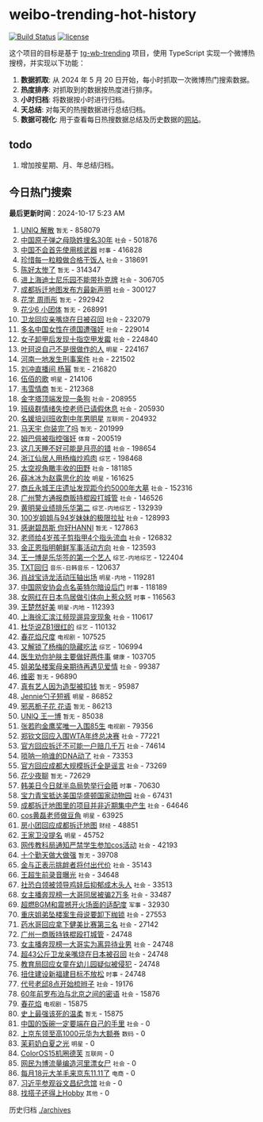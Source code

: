 # weibo-trending-hot-history

[![Build Status](https://github.com/lxw15337674/weibo-trending-hot-history/actions/workflows/nodejs.yml/badge.svg)](https://github.com/lxw15337674/weibo-trending-hot-history/actions)
[![license](https://img.shields.io/github/license/lxw15337674/weibo-trending-hot-history)](https://github.com/lxw15337674/weibo-trending-hot-history/blob/master/LICENSE)


这个项目的目标是基于 [tg-wb-trending](https://github.com/xiadd/tg-wb-trending) 项目，使用 TypeScript 实现一个微博热搜榜，并实现以下功能：

1. **数据抓取**: 从 2024 年 5 月 20 日开始，每小时抓取一次微博热门搜索数据。
2. **热度排序**: 对抓取到的数据按热度进行排序。
3. **小时归档**: 将数据按小时进行归档。
4. **天总结**: 对每天的热搜数据进行总结归档。
5. **数据可视化**: 用于查看每日热搜数据总结及历史数据的[网站](https://weibo-trending-hot-history.vercel.app/)。

## todo

1. 增加按星期、月、年总结归档。



## 今日热门搜索

























































































































































































































































































































































































































































































































































































































































































































































































































































































































































































































































































































































































































































































































































































































































































































































































































































































































































































































































































































































































































































































































































































































































































































































































































































































































































































































































































































































































































































































































































































































































































































































































































































































































































































































































































































<!-- BEGIN -->

**最后更新时间**：2024-10-17 5:23 AM
1. [UNIQ 解散](https://m.weibo.cn/search?containerid=100103type%3D1%26t%3D10%26q%3DUNIQ+%E8%A7%A3%E6%95%A3&stream_entry_id=31&isnewpage=1&extparam=seat%3D1%26lcate%3D5001%26flag%3D0%26band_rank%3D1%26dgr%3D0%26c_type%3D31%26realpos%3D1%26cate%3D5001%26filter_type%3Drealtimehot%26q%3DUNIQ%2520%25E8%25A7%25A3%25E6%2595%25A3%26pos%3D0%26stream_entry_id%3D31%26display_time%3D1729096157%26pre_seqid%3D17290961572880381216943) `暂无` - 858079
2. [中国原子弹之母隐姓埋名30年](https://m.weibo.cn/search?containerid=100103type%3D1%26t%3D10%26q%3D%23%E4%B8%AD%E5%9B%BD%E5%8E%9F%E5%AD%90%E5%BC%B9%E4%B9%8B%E6%AF%8D%E9%9A%90%E5%A7%93%E5%9F%8B%E5%90%8D30%E5%B9%B4%23&stream_entry_id=31&isnewpage=1&extparam=seat%3D1%26lcate%3D5001%26flag%3D1%26band_rank%3D10%26dgr%3D0%26c_type%3D31%26realpos%3D10%26cate%3D5001%26filter_type%3Drealtimehot%26q%3D%2523%25E4%25B8%25AD%25E5%259B%25BD%25E5%258E%259F%25E5%25AD%2590%25E5%25BC%25B9%25E4%25B9%258B%25E6%25AF%258D%25E9%259A%2590%25E5%25A7%2593%25E5%259F%258B%25E5%2590%258D30%25E5%25B9%25B4%2523%26pos%3D11%26stream_entry_id%3D31%26display_time%3D1729096157%26pre_seqid%3D17290961572880381216943) `社会` - 501876
3. [中国不会首先使用核武器](https://m.weibo.cn/search?containerid=100103type%3D1%26t%3D10%26q%3D%23%E4%B8%AD%E5%9B%BD%E4%B8%8D%E4%BC%9A%E9%A6%96%E5%85%88%E4%BD%BF%E7%94%A8%E6%A0%B8%E6%AD%A6%E5%99%A8%23&stream_entry_id=31&isnewpage=1&extparam=seat%3D1%26lcate%3D5001%26flag%3D0%26band_rank%3D2%26dgr%3D0%26c_type%3D31%26realpos%3D2%26cate%3D5001%26filter_type%3Drealtimehot%26q%3D%2523%25E4%25B8%25AD%25E5%259B%25BD%25E4%25B8%258D%25E4%25BC%259A%25E9%25A6%2596%25E5%2585%2588%25E4%25BD%25BF%25E7%2594%25A8%25E6%25A0%25B8%25E6%25AD%25A6%25E5%2599%25A8%2523%26pos%3D1%26stream_entry_id%3D31%26display_time%3D1729096157%26pre_seqid%3D17290961572880381216943) `时事` - 416828
4. [珍惜每一粒粮做合格干饭人](https://m.weibo.cn/search?containerid=100103type%3D1%26t%3D10%26q%3D%23%E7%8F%8D%E6%83%9C%E6%AF%8F%E4%B8%80%E7%B2%92%E7%B2%AE%E5%81%9A%E5%90%88%E6%A0%BC%E5%B9%B2%E9%A5%AD%E4%BA%BA%23&stream_entry_id=31&isnewpage=1&extparam=seat%3D1%26lcate%3D5001%26flag%3D0%26band_rank%3D3%26dgr%3D0%26c_type%3D31%26realpos%3D3%26cate%3D5001%26filter_type%3Drealtimehot%26q%3D%2523%25E7%258F%258D%25E6%2583%259C%25E6%25AF%258F%25E4%25B8%2580%25E7%25B2%2592%25E7%25B2%25AE%25E5%2581%259A%25E5%2590%2588%25E6%25A0%25BC%25E5%25B9%25B2%25E9%25A5%25AD%25E4%25BA%25BA%2523%26pos%3D2%26stream_entry_id%3D31%26display_time%3D1729096157%26pre_seqid%3D17290961572880381216943) `社会` - 318691
5. [陈好太惨了](https://m.weibo.cn/search?containerid=100103type%3D1%26t%3D10%26q%3D%E9%99%88%E5%A5%BD%E5%A4%AA%E6%83%A8%E4%BA%86&stream_entry_id=31&isnewpage=1&extparam=seat%3D1%26lcate%3D5001%26flag%3D2%26band_rank%3D4%26dgr%3D0%26c_type%3D31%26realpos%3D4%26cate%3D5001%26filter_type%3Drealtimehot%26q%3D%25E9%2599%2588%25E5%25A5%25BD%25E5%25A4%25AA%25E6%2583%25A8%25E4%25BA%2586%26pos%3D4%26stream_entry_id%3D31%26display_time%3D1729096157%26pre_seqid%3D17290961572880381216943) `暂无` - 314347
6. [进上海迪士尼乐园不能带扑克牌](https://m.weibo.cn/search?containerid=100103type%3D1%26t%3D10%26q%3D%23%E8%BF%9B%E4%B8%8A%E6%B5%B7%E8%BF%AA%E5%A3%AB%E5%B0%BC%E4%B9%90%E5%9B%AD%E4%B8%8D%E8%83%BD%E5%B8%A6%E6%89%91%E5%85%8B%E7%89%8C%23&stream_entry_id=31&isnewpage=1&extparam=seat%3D1%26lcate%3D5001%26flag%3D0%26band_rank%3D5%26dgr%3D0%26c_type%3D31%26realpos%3D5%26cate%3D5001%26filter_type%3Drealtimehot%26q%3D%2523%25E8%25BF%259B%25E4%25B8%258A%25E6%25B5%25B7%25E8%25BF%25AA%25E5%25A3%25AB%25E5%25B0%25BC%25E4%25B9%2590%25E5%259B%25AD%25E4%25B8%258D%25E8%2583%25BD%25E5%25B8%25A6%25E6%2589%2591%25E5%2585%258B%25E7%2589%258C%2523%26pos%3D5%26stream_entry_id%3D31%26display_time%3D1729096157%26pre_seqid%3D17290961572880381216943) `社会` - 306705
7. [成都拆迁地图发布方最新声明](https://m.weibo.cn/search?containerid=100103type%3D1%26t%3D10%26q%3D%23%E6%88%90%E9%83%BD%E6%8B%86%E8%BF%81%E5%9C%B0%E5%9B%BE%E5%8F%91%E5%B8%83%E6%96%B9%E6%9C%80%E6%96%B0%E5%A3%B0%E6%98%8E%23&stream_entry_id=31&isnewpage=1&extparam=seat%3D1%26lcate%3D5001%26flag%3D0%26band_rank%3D6%26dgr%3D0%26c_type%3D31%26realpos%3D6%26cate%3D5001%26filter_type%3Drealtimehot%26q%3D%2523%25E6%2588%2590%25E9%2583%25BD%25E6%258B%2586%25E8%25BF%2581%25E5%259C%25B0%25E5%259B%25BE%25E5%258F%2591%25E5%25B8%2583%25E6%2596%25B9%25E6%259C%2580%25E6%2596%25B0%25E5%25A3%25B0%25E6%2598%258E%2523%26pos%3D6%26stream_entry_id%3D31%26display_time%3D1729096157%26pre_seqid%3D17290961572880381216943) `社会` - 300127
8. [花学 周雨彤](https://m.weibo.cn/search?containerid=100103type%3D1%26t%3D10%26q%3D%E8%8A%B1%E5%AD%A6+%E5%91%A8%E9%9B%A8%E5%BD%A4&stream_entry_id=31&isnewpage=1&extparam=seat%3D1%26lcate%3D5001%26flag%3D1%26band_rank%3D7%26dgr%3D0%26c_type%3D31%26realpos%3D7%26cate%3D5001%26filter_type%3Drealtimehot%26q%3D%25E8%258A%25B1%25E5%25AD%25A6%2520%25E5%2591%25A8%25E9%259B%25A8%25E5%25BD%25A4%26pos%3D8%26stream_entry_id%3D31%26display_time%3D1729096157%26pre_seqid%3D17290961572880381216943) `暂无` - 292942
9. [花少6 小团体](https://m.weibo.cn/search?containerid=100103type%3D1%26t%3D10%26q%3D%E8%8A%B1%E5%B0%916+%E5%B0%8F%E5%9B%A2%E4%BD%93&stream_entry_id=31&isnewpage=1&extparam=seat%3D1%26lcate%3D5001%26flag%3D2%26band_rank%3D8%26dgr%3D0%26c_type%3D31%26realpos%3D8%26cate%3D5001%26filter_type%3Drealtimehot%26q%3D%25E8%258A%25B1%25E5%25B0%25916%2520%25E5%25B0%258F%25E5%259B%25A2%25E4%25BD%2593%26pos%3D9%26stream_entry_id%3D31%26display_time%3D1729096157%26pre_seqid%3D17290961572880381216943) `暂无` - 268991
10. [卫龙回应亲嘴烧在日被召回](https://m.weibo.cn/search?containerid=100103type%3D1%26t%3D10%26q%3D%23%E5%8D%AB%E9%BE%99%E5%9B%9E%E5%BA%94%E4%BA%B2%E5%98%B4%E7%83%A7%E5%9C%A8%E6%97%A5%E8%A2%AB%E5%8F%AC%E5%9B%9E%23&stream_entry_id=31&isnewpage=1&extparam=seat%3D1%26lcate%3D5001%26flag%3D0%26band_rank%3D9%26dgr%3D0%26c_type%3D31%26realpos%3D9%26cate%3D5001%26filter_type%3Drealtimehot%26q%3D%2523%25E5%258D%25AB%25E9%25BE%2599%25E5%259B%259E%25E5%25BA%2594%25E4%25BA%25B2%25E5%2598%25B4%25E7%2583%25A7%25E5%259C%25A8%25E6%2597%25A5%25E8%25A2%25AB%25E5%258F%25AC%25E5%259B%259E%2523%26pos%3D10%26stream_entry_id%3D31%26display_time%3D1729096157%26pre_seqid%3D17290961572880381216943) `社会` - 232079
11. [多名中国女性在德国遭强奸](https://m.weibo.cn/search?containerid=100103type%3D1%26t%3D10%26q%3D%23%E5%A4%9A%E5%90%8D%E4%B8%AD%E5%9B%BD%E5%A5%B3%E6%80%A7%E5%9C%A8%E5%BE%B7%E5%9B%BD%E9%81%AD%E5%BC%BA%E5%A5%B8%23&stream_entry_id=31&isnewpage=1&extparam=seat%3D1%26lcate%3D5001%26flag%3D2%26band_rank%3D11%26dgr%3D0%26c_type%3D31%26realpos%3D11%26cate%3D5001%26filter_type%3Drealtimehot%26q%3D%2523%25E5%25A4%259A%25E5%2590%258D%25E4%25B8%25AD%25E5%259B%25BD%25E5%25A5%25B3%25E6%2580%25A7%25E5%259C%25A8%25E5%25BE%25B7%25E5%259B%25BD%25E9%2581%25AD%25E5%25BC%25BA%25E5%25A5%25B8%2523%26pos%3D12%26stream_entry_id%3D31%26display_time%3D1729096157%26pre_seqid%3D17290961572880381216943) `社会` - 229014
12. [女子卸甲后发现十指空甲发霉](https://m.weibo.cn/search?containerid=100103type%3D1%26t%3D10%26q%3D%23%E5%A5%B3%E5%AD%90%E5%8D%B8%E7%94%B2%E5%90%8E%E5%8F%91%E7%8E%B0%E5%8D%81%E6%8C%87%E7%A9%BA%E7%94%B2%E5%8F%91%E9%9C%89%23&stream_entry_id=31&isnewpage=1&extparam=seat%3D1%26lcate%3D5001%26flag%3D2%26band_rank%3D12%26dgr%3D0%26c_type%3D31%26realpos%3D12%26cate%3D5001%26filter_type%3Drealtimehot%26q%3D%2523%25E5%25A5%25B3%25E5%25AD%2590%25E5%258D%25B8%25E7%2594%25B2%25E5%2590%258E%25E5%258F%2591%25E7%258E%25B0%25E5%258D%2581%25E6%258C%2587%25E7%25A9%25BA%25E7%2594%25B2%25E5%258F%2591%25E9%259C%2589%2523%26pos%3D13%26stream_entry_id%3D31%26display_time%3D1729096157%26pre_seqid%3D17290961572880381216943) `社会` - 224840
13. [叶珂说自己不是很做作的人](https://m.weibo.cn/search?containerid=100103type%3D1%26t%3D10%26q%3D%23%E5%8F%B6%E7%8F%82%E8%AF%B4%E8%87%AA%E5%B7%B1%E4%B8%8D%E6%98%AF%E5%BE%88%E5%81%9A%E4%BD%9C%E7%9A%84%E4%BA%BA%23&stream_entry_id=31&isnewpage=1&extparam=seat%3D1%26lcate%3D5001%26flag%3D1%26band_rank%3D13%26dgr%3D0%26c_type%3D31%26realpos%3D13%26cate%3D5001%26filter_type%3Drealtimehot%26q%3D%2523%25E5%258F%25B6%25E7%258F%2582%25E8%25AF%25B4%25E8%2587%25AA%25E5%25B7%25B1%25E4%25B8%258D%25E6%2598%25AF%25E5%25BE%2588%25E5%2581%259A%25E4%25BD%259C%25E7%259A%2584%25E4%25BA%25BA%2523%26pos%3D14%26stream_entry_id%3D31%26display_time%3D1729096157%26pre_seqid%3D17290961572880381216943) `明星` - 224167
14. [河南一地发生刑事案件](https://m.weibo.cn/search?containerid=100103type%3D1%26t%3D10%26q%3D%23%E6%B2%B3%E5%8D%97%E4%B8%80%E5%9C%B0%E5%8F%91%E7%94%9F%E5%88%91%E4%BA%8B%E6%A1%88%E4%BB%B6%23&stream_entry_id=31&isnewpage=1&extparam=seat%3D1%26lcate%3D5001%26flag%3D2%26band_rank%3D14%26dgr%3D0%26c_type%3D31%26realpos%3D14%26cate%3D5001%26filter_type%3Drealtimehot%26q%3D%2523%25E6%25B2%25B3%25E5%258D%2597%25E4%25B8%2580%25E5%259C%25B0%25E5%258F%2591%25E7%2594%259F%25E5%2588%2591%25E4%25BA%258B%25E6%25A1%2588%25E4%25BB%25B6%2523%26pos%3D15%26stream_entry_id%3D31%26display_time%3D1729096157%26pre_seqid%3D17290961572880381216943) `社会` - 221502
15. [刘冲直播间 杨幂](https://m.weibo.cn/search?containerid=100103type%3D1%26t%3D10%26q%3D%E5%88%98%E5%86%B2%E7%9B%B4%E6%92%AD%E9%97%B4+%E6%9D%A8%E5%B9%82&stream_entry_id=31&isnewpage=1&extparam=seat%3D1%26lcate%3D5001%26flag%3D1%26band_rank%3D15%26dgr%3D0%26c_type%3D31%26realpos%3D15%26cate%3D5001%26filter_type%3Drealtimehot%26q%3D%25E5%2588%2598%25E5%2586%25B2%25E7%259B%25B4%25E6%2592%25AD%25E9%2597%25B4%2520%25E6%259D%25A8%25E5%25B9%2582%26pos%3D16%26stream_entry_id%3D31%26display_time%3D1729096157%26pre_seqid%3D17290961572880381216943) `暂无` - 216820
16. [伍佰的歌](https://m.weibo.cn/search?containerid=100103type%3D1%26t%3D10%26q%3D%E4%BC%8D%E4%BD%B0%E7%9A%84%E6%AD%8C&stream_entry_id=31&isnewpage=1&extparam=seat%3D1%26lcate%3D5001%26flag%3D0%26band_rank%3D16%26dgr%3D0%26c_type%3D31%26realpos%3D16%26cate%3D5001%26filter_type%3Drealtimehot%26q%3D%25E4%25BC%258D%25E4%25BD%25B0%25E7%259A%2584%25E6%25AD%258C%26pos%3D17%26stream_entry_id%3D31%26display_time%3D1729096157%26pre_seqid%3D17290961572880381216943) `明星` - 214106
17. [韦雪情商](https://m.weibo.cn/search?containerid=100103type%3D1%26t%3D10%26q%3D%E9%9F%A6%E9%9B%AA%E6%83%85%E5%95%86&stream_entry_id=31&isnewpage=1&extparam=seat%3D1%26lcate%3D5001%26flag%3D2%26band_rank%3D17%26dgr%3D0%26c_type%3D31%26realpos%3D17%26cate%3D5001%26filter_type%3Drealtimehot%26q%3D%25E9%259F%25A6%25E9%259B%25AA%25E6%2583%2585%25E5%2595%2586%26pos%3D18%26stream_entry_id%3D31%26display_time%3D1729096157%26pre_seqid%3D17290961572880381216943) `暂无` - 212368
18. [金字塔顶端发现一条狗](https://m.weibo.cn/search?containerid=100103type%3D1%26t%3D10%26q%3D%23%E9%87%91%E5%AD%97%E5%A1%94%E9%A1%B6%E7%AB%AF%E5%8F%91%E7%8E%B0%E4%B8%80%E6%9D%A1%E7%8B%97%23&stream_entry_id=31&isnewpage=1&extparam=seat%3D1%26lcate%3D5001%26flag%3D0%26band_rank%3D18%26dgr%3D0%26c_type%3D31%26realpos%3D18%26cate%3D5001%26filter_type%3Drealtimehot%26q%3D%2523%25E9%2587%2591%25E5%25AD%2597%25E5%25A1%2594%25E9%25A1%25B6%25E7%25AB%25AF%25E5%258F%2591%25E7%258E%25B0%25E4%25B8%2580%25E6%259D%25A1%25E7%258B%2597%2523%26pos%3D19%26stream_entry_id%3D31%26display_time%3D1729096157%26pre_seqid%3D17290961572880381216943) `社会` - 208955
19. [班级群情绪失控老师已请假休息](https://m.weibo.cn/search?containerid=100103type%3D1%26t%3D10%26q%3D%23%E7%8F%AD%E7%BA%A7%E7%BE%A4%E6%83%85%E7%BB%AA%E5%A4%B1%E6%8E%A7%E8%80%81%E5%B8%88%E5%B7%B2%E8%AF%B7%E5%81%87%E4%BC%91%E6%81%AF%23&stream_entry_id=31&isnewpage=1&extparam=seat%3D1%26lcate%3D5001%26flag%3D1%26band_rank%3D19%26dgr%3D0%26c_type%3D31%26realpos%3D19%26cate%3D5001%26filter_type%3Drealtimehot%26q%3D%2523%25E7%258F%25AD%25E7%25BA%25A7%25E7%25BE%25A4%25E6%2583%2585%25E7%25BB%25AA%25E5%25A4%25B1%25E6%258E%25A7%25E8%2580%2581%25E5%25B8%2588%25E5%25B7%25B2%25E8%25AF%25B7%25E5%2581%2587%25E4%25BC%2591%25E6%2581%25AF%2523%26pos%3D20%26stream_entry_id%3D31%26display_time%3D1729096157%26pre_seqid%3D17290961572880381216943) `社会` - 205930
20. [名媛培训班收割中年男明星](https://m.weibo.cn/search?containerid=100103type%3D1%26t%3D10%26q%3D%23%E5%90%8D%E5%AA%9B%E5%9F%B9%E8%AE%AD%E7%8F%AD%E6%94%B6%E5%89%B2%E4%B8%AD%E5%B9%B4%E7%94%B7%E6%98%8E%E6%98%9F%23&stream_entry_id=31&isnewpage=1&extparam=seat%3D1%26lcate%3D5001%26flag%3D0%26band_rank%3D20%26dgr%3D0%26c_type%3D31%26realpos%3D20%26cate%3D5001%26filter_type%3Drealtimehot%26q%3D%2523%25E5%2590%258D%25E5%25AA%259B%25E5%259F%25B9%25E8%25AE%25AD%25E7%258F%25AD%25E6%2594%25B6%25E5%2589%25B2%25E4%25B8%25AD%25E5%25B9%25B4%25E7%2594%25B7%25E6%2598%258E%25E6%2598%259F%2523%26pos%3D21%26stream_entry_id%3D31%26display_time%3D1729096157%26pre_seqid%3D17290961572880381216943) `互联网` - 204932
21. [马天宇 你装完了吗](https://m.weibo.cn/search?containerid=100103type%3D1%26t%3D10%26q%3D%E9%A9%AC%E5%A4%A9%E5%AE%87+%E4%BD%A0%E8%A3%85%E5%AE%8C%E4%BA%86%E5%90%97&stream_entry_id=31&isnewpage=1&extparam=seat%3D1%26lcate%3D5001%26flag%3D2%26band_rank%3D21%26dgr%3D0%26c_type%3D31%26realpos%3D21%26cate%3D5001%26filter_type%3Drealtimehot%26q%3D%25E9%25A9%25AC%25E5%25A4%25A9%25E5%25AE%2587%2520%25E4%25BD%25A0%25E8%25A3%2585%25E5%25AE%258C%25E4%25BA%2586%25E5%2590%2597%26pos%3D22%26stream_entry_id%3D31%26display_time%3D1729096157%26pre_seqid%3D17290961572880381216943) `暂无` - 201999
22. [姆巴佩被指控强奸](https://m.weibo.cn/search?containerid=100103type%3D1%26t%3D10%26q%3D%23%E5%A7%86%E5%B7%B4%E4%BD%A9%E8%A2%AB%E6%8C%87%E6%8E%A7%E5%BC%BA%E5%A5%B8%23&stream_entry_id=31&isnewpage=1&extparam=seat%3D1%26lcate%3D5001%26flag%3D0%26band_rank%3D22%26dgr%3D0%26c_type%3D31%26realpos%3D22%26cate%3D5001%26filter_type%3Drealtimehot%26q%3D%2523%25E5%25A7%2586%25E5%25B7%25B4%25E4%25BD%25A9%25E8%25A2%25AB%25E6%258C%2587%25E6%258E%25A7%25E5%25BC%25BA%25E5%25A5%25B8%2523%26pos%3D23%26stream_entry_id%3D31%26display_time%3D1729096157%26pre_seqid%3D17290961572880381216943) `体育` - 200519
23. [这几天睡不好可能是月亮的错](https://m.weibo.cn/search?containerid=100103type%3D1%26t%3D10%26q%3D%23%E8%BF%99%E5%87%A0%E5%A4%A9%E7%9D%A1%E4%B8%8D%E5%A5%BD%E5%8F%AF%E8%83%BD%E6%98%AF%E6%9C%88%E4%BA%AE%E7%9A%84%E9%94%99%23&stream_entry_id=31&isnewpage=1&extparam=seat%3D1%26lcate%3D5001%26flag%3D0%26band_rank%3D23%26dgr%3D0%26c_type%3D31%26realpos%3D23%26cate%3D5001%26filter_type%3Drealtimehot%26q%3D%2523%25E8%25BF%2599%25E5%2587%25A0%25E5%25A4%25A9%25E7%259D%25A1%25E4%25B8%258D%25E5%25A5%25BD%25E5%258F%25AF%25E8%2583%25BD%25E6%2598%25AF%25E6%259C%2588%25E4%25BA%25AE%25E7%259A%2584%25E9%2594%2599%2523%26pos%3D24%26stream_entry_id%3D31%26display_time%3D1729096157%26pre_seqid%3D17290961572880381216943) `社会` - 198654
24. [浙江仙居人用杨梅炒鸡肉](https://m.weibo.cn/search?containerid=100103type%3D1%26t%3D10%26q%3D%23%E6%B5%99%E6%B1%9F%E4%BB%99%E5%B1%85%E4%BA%BA%E7%94%A8%E6%9D%A8%E6%A2%85%E7%82%92%E9%B8%A1%E8%82%89%23&stream_entry_id=31&isnewpage=1&extparam=seat%3D1%26lcate%3D5001%26flag%3D1%26band_rank%3D24%26dgr%3D0%26c_type%3D31%26realpos%3D24%26cate%3D5001%26filter_type%3Drealtimehot%26q%3D%2523%25E6%25B5%2599%25E6%25B1%259F%25E4%25BB%2599%25E5%25B1%2585%25E4%25BA%25BA%25E7%2594%25A8%25E6%259D%25A8%25E6%25A2%2585%25E7%2582%2592%25E9%25B8%25A1%25E8%2582%2589%2523%26pos%3D25%26stream_entry_id%3D31%26display_time%3D1729096157%26pre_seqid%3D17290961572880381216943) `综艺` - 198468
25. [太空视角瞰丰收的田野](https://m.weibo.cn/search?containerid=100103type%3D1%26t%3D10%26q%3D%23%E5%A4%AA%E7%A9%BA%E8%A7%86%E8%A7%92%E7%9E%B0%E4%B8%B0%E6%94%B6%E7%9A%84%E7%94%B0%E9%87%8E%23&stream_entry_id=31&isnewpage=1&extparam=seat%3D1%26stream_entry_id%3D31%26dgr%3D0%26realpos%3D3%26flag%3D0%26q%3D%2523%25E5%25A4%25AA%25E7%25A9%25BA%25E8%25A7%2586%25E8%25A7%2592%25E7%259E%25B0%25E4%25B8%25B0%25E6%2594%25B6%25E7%259A%2584%25E7%2594%25B0%25E9%2587%258E%2523%26filter_type%3Drealtimehot%26pos%3D2%26c_type%3D31%26band_rank%3D3%26lcate%3D5001%26cate%3D5001%26display_time%3D1729099392%26pre_seqid%3D172909939275602348885104) `社会` - 181185
26. [薛冰冰为赵露思化的妆](https://m.weibo.cn/search?containerid=100103type%3D1%26t%3D10%26q%3D%23%E8%96%9B%E5%86%B0%E5%86%B0%E4%B8%BA%E8%B5%B5%E9%9C%B2%E6%80%9D%E5%8C%96%E7%9A%84%E5%A6%86%23&stream_entry_id=31&isnewpage=1&extparam=seat%3D1%26lcate%3D5001%26flag%3D0%26band_rank%3D25%26dgr%3D0%26c_type%3D31%26realpos%3D25%26cate%3D5001%26filter_type%3Drealtimehot%26q%3D%2523%25E8%2596%259B%25E5%2586%25B0%25E5%2586%25B0%25E4%25B8%25BA%25E8%25B5%25B5%25E9%259C%25B2%25E6%2580%259D%25E5%258C%2596%25E7%259A%2584%25E5%25A6%2586%2523%26pos%3D26%26stream_entry_id%3D31%26display_time%3D1729096157%26pre_seqid%3D17290961572880381216943) `明星` - 161625
27. [商丘永城王庄遗址发现距今约5000年大墓](https://m.weibo.cn/search?containerid=100103type%3D1%26t%3D10%26q%3D%23%E5%95%86%E4%B8%98%E6%B0%B8%E5%9F%8E%E7%8E%8B%E5%BA%84%E9%81%97%E5%9D%80%E5%8F%91%E7%8E%B0%E8%B7%9D%E4%BB%8A%E7%BA%A65000%E5%B9%B4%E5%A4%A7%E5%A2%93%23&stream_entry_id=31&isnewpage=1&extparam=seat%3D1%26stream_entry_id%3D31%26dgr%3D0%26realpos%3D10%26flag%3D1%26q%3D%2523%25E5%2595%2586%25E4%25B8%2598%25E6%25B0%25B8%25E5%259F%258E%25E7%258E%258B%25E5%25BA%2584%25E9%2581%2597%25E5%259D%2580%25E5%258F%2591%25E7%258E%25B0%25E8%25B7%259D%25E4%25BB%258A%25E7%25BA%25A65000%25E5%25B9%25B4%25E5%25A4%25A7%25E5%25A2%2593%2523%26filter_type%3Drealtimehot%26pos%3D10%26c_type%3D31%26band_rank%3D10%26lcate%3D5001%26cate%3D5001%26display_time%3D1729099392%26pre_seqid%3D172909939275602348885104) `社会` - 152316
28. [广州警方通报商贩持棍殴打城管](https://m.weibo.cn/search?containerid=100103type%3D1%26t%3D10%26q%3D%23%E5%B9%BF%E5%B7%9E%E8%AD%A6%E6%96%B9%E9%80%9A%E6%8A%A5%E5%95%86%E8%B4%A9%E6%8C%81%E6%A3%8D%E6%AE%B4%E6%89%93%E5%9F%8E%E7%AE%A1%23&stream_entry_id=31&isnewpage=1&extparam=seat%3D1%26lcate%3D5001%26flag%3D1%26band_rank%3D26%26dgr%3D0%26c_type%3D31%26realpos%3D26%26cate%3D5001%26filter_type%3Drealtimehot%26q%3D%2523%25E5%25B9%25BF%25E5%25B7%259E%25E8%25AD%25A6%25E6%2596%25B9%25E9%2580%259A%25E6%258A%25A5%25E5%2595%2586%25E8%25B4%25A9%25E6%258C%2581%25E6%25A3%258D%25E6%25AE%25B4%25E6%2589%2593%25E5%259F%258E%25E7%25AE%25A1%2523%26pos%3D27%26stream_entry_id%3D31%26display_time%3D1729096157%26pre_seqid%3D17290961572880381216943) `社会` - 146526
29. [黄明昊业绩排乐华第二](https://m.weibo.cn/search?containerid=100103type%3D1%26t%3D10%26q%3D%23%E9%BB%84%E6%98%8E%E6%98%8A%E4%B8%9A%E7%BB%A9%E6%8E%92%E4%B9%90%E5%8D%8E%E7%AC%AC%E4%BA%8C%23&stream_entry_id=31&isnewpage=1&extparam=seat%3D1%26lcate%3D5001%26flag%3D0%26band_rank%3D27%26dgr%3D0%26c_type%3D31%26realpos%3D27%26cate%3D5001%26filter_type%3Drealtimehot%26q%3D%2523%25E9%25BB%2584%25E6%2598%258E%25E6%2598%258A%25E4%25B8%259A%25E7%25BB%25A9%25E6%258E%2592%25E4%25B9%2590%25E5%258D%258E%25E7%25AC%25AC%25E4%25BA%258C%2523%26pos%3D28%26stream_entry_id%3D31%26display_time%3D1729096157%26pre_seqid%3D17290961572880381216943) `综艺-内地综艺` - 132939
30. [100岁姐姐与94岁妹妹的极限拉扯](https://m.weibo.cn/search?containerid=100103type%3D1%26t%3D10%26q%3D%23100%E5%B2%81%E5%A7%90%E5%A7%90%E4%B8%8E94%E5%B2%81%E5%A6%B9%E5%A6%B9%E7%9A%84%E6%9E%81%E9%99%90%E6%8B%89%E6%89%AF%23&stream_entry_id=31&isnewpage=1&extparam=seat%3D1%26lcate%3D5001%26cate%3D5001%26pos%3D1%26stream_entry_id%3D31%26dgr%3D0%26realpos%3D2%26q%3D%2523100%25E5%25B2%2581%25E5%25A7%2590%25E5%25A7%2590%25E4%25B8%258E94%25E5%25B2%2581%25E5%25A6%25B9%25E5%25A6%25B9%25E7%259A%2584%25E6%259E%2581%25E9%2599%2590%25E6%258B%2589%25E6%2589%25AF%2523%26flag%3D1%26filter_type%3Drealtimehot%26band_rank%3D2%26c_type%3D31%26display_time%3D1729110315%26pre_seqid%3D172911031559303830227146) `社会` - 128993
31. [感谢碧昂斯 你好HANNI](https://m.weibo.cn/search?containerid=100103type%3D1%26t%3D10%26q%3D%E6%84%9F%E8%B0%A2%E7%A2%A7%E6%98%82%E6%96%AF+%E4%BD%A0%E5%A5%BDHANNI&stream_entry_id=31&isnewpage=1&extparam=seat%3D1%26lcate%3D5001%26flag%3D0%26band_rank%3D28%26dgr%3D0%26c_type%3D31%26realpos%3D28%26cate%3D5001%26filter_type%3Drealtimehot%26q%3D%25E6%2584%259F%25E8%25B0%25A2%25E7%25A2%25A7%25E6%2598%2582%25E6%2596%25AF%2520%25E4%25BD%25A0%25E5%25A5%25BDHANNI%26pos%3D29%26stream_entry_id%3D31%26display_time%3D1729096157%26pre_seqid%3D17290961572880381216943) `暂无` - 127863
32. [老师给4岁孩子剪指甲4个指头流血](https://m.weibo.cn/search?containerid=100103type%3D1%26t%3D10%26q%3D%23%E8%80%81%E5%B8%88%E7%BB%994%E5%B2%81%E5%AD%A9%E5%AD%90%E5%89%AA%E6%8C%87%E7%94%B24%E4%B8%AA%E6%8C%87%E5%A4%B4%E6%B5%81%E8%A1%80%23&stream_entry_id=31&isnewpage=1&extparam=seat%3D1%26lcate%3D5001%26flag%3D1%26band_rank%3D50%26dgr%3D0%26c_type%3D31%26realpos%3D50%26cate%3D5001%26filter_type%3Drealtimehot%26q%3D%2523%25E8%2580%2581%25E5%25B8%2588%25E7%25BB%25994%25E5%25B2%2581%25E5%25AD%25A9%25E5%25AD%2590%25E5%2589%25AA%25E6%258C%2587%25E7%2594%25B24%25E4%25B8%25AA%25E6%258C%2587%25E5%25A4%25B4%25E6%25B5%2581%25E8%25A1%2580%2523%26pos%3D51%26stream_entry_id%3D31%26display_time%3D1729096157%26pre_seqid%3D17290961572880381216943) `社会` - 126832
33. [金正恩指明朝鲜军事活动方向](https://m.weibo.cn/search?containerid=100103type%3D1%26t%3D10%26q%3D%E9%87%91%E6%AD%A3%E6%81%A9%E6%8C%87%E6%98%8E%E6%9C%9D%E9%B2%9C%E5%86%9B%E4%BA%8B%E6%B4%BB%E5%8A%A8%E6%96%B9%E5%90%91&stream_entry_id=31&isnewpage=1&extparam=seat%3D1%26lcate%3D5001%26flag%3D0%26band_rank%3D29%26dgr%3D0%26c_type%3D31%26realpos%3D29%26cate%3D5001%26filter_type%3Drealtimehot%26q%3D%25E9%2587%2591%25E6%25AD%25A3%25E6%2581%25A9%25E6%258C%2587%25E6%2598%258E%25E6%259C%259D%25E9%25B2%259C%25E5%2586%259B%25E4%25BA%258B%25E6%25B4%25BB%25E5%258A%25A8%25E6%2596%25B9%25E5%2590%2591%26pos%3D30%26stream_entry_id%3D31%26display_time%3D1729096157%26pre_seqid%3D17290961572880381216943) `社会` - 123593
34. [王一博是乐华签的第一个艺人](https://m.weibo.cn/search?containerid=100103type%3D1%26t%3D10%26q%3D%23%E7%8E%8B%E4%B8%80%E5%8D%9A%E6%98%AF%E4%B9%90%E5%8D%8E%E7%AD%BE%E7%9A%84%E7%AC%AC%E4%B8%80%E4%B8%AA%E8%89%BA%E4%BA%BA%23&stream_entry_id=31&isnewpage=1&extparam=seat%3D1%26stream_entry_id%3D31%26dgr%3D0%26realpos%3D24%26flag%3D1%26q%3D%2523%25E7%258E%258B%25E4%25B8%2580%25E5%258D%259A%25E6%2598%25AF%25E4%25B9%2590%25E5%258D%258E%25E7%25AD%25BE%25E7%259A%2584%25E7%25AC%25AC%25E4%25B8%2580%25E4%25B8%25AA%25E8%2589%25BA%25E4%25BA%25BA%2523%26filter_type%3Drealtimehot%26pos%3D24%26c_type%3D31%26band_rank%3D24%26lcate%3D5001%26cate%3D5001%26display_time%3D1729099392%26pre_seqid%3D172909939275602348885104) `综艺-内地综艺` - 122404
35. [TXT回归](https://m.weibo.cn/search?containerid=100103type%3D1%26t%3D10%26q%3DTXT%E5%9B%9E%E5%BD%92&stream_entry_id=31&isnewpage=1&extparam=seat%3D1%26lcate%3D5001%26flag%3D1%26band_rank%3D30%26dgr%3D0%26c_type%3D31%26realpos%3D30%26cate%3D5001%26filter_type%3Drealtimehot%26q%3DTXT%25E5%259B%259E%25E5%25BD%2592%26pos%3D31%26stream_entry_id%3D31%26display_time%3D1729096157%26pre_seqid%3D17290961572880381216943) `音乐-日韩音乐` - 120637
36. [肖战宝诗龙活动压轴出场](https://m.weibo.cn/search?containerid=100103type%3D1%26t%3D10%26q%3D%23%E8%82%96%E6%88%98%E5%AE%9D%E8%AF%97%E9%BE%99%E6%B4%BB%E5%8A%A8%E5%8E%8B%E8%BD%B4%E5%87%BA%E5%9C%BA%23&stream_entry_id=31&isnewpage=1&extparam=seat%3D1%26lcate%3D5001%26flag%3D1%26band_rank%3D31%26dgr%3D0%26c_type%3D31%26realpos%3D31%26cate%3D5001%26filter_type%3Drealtimehot%26q%3D%2523%25E8%2582%2596%25E6%2588%2598%25E5%25AE%259D%25E8%25AF%2597%25E9%25BE%2599%25E6%25B4%25BB%25E5%258A%25A8%25E5%258E%258B%25E8%25BD%25B4%25E5%2587%25BA%25E5%259C%25BA%2523%26pos%3D32%26stream_entry_id%3D31%26display_time%3D1729096157%26pre_seqid%3D17290961572880381216943) `明星-内地` - 119281
37. [中国网安协会点名英特尔暗设后门](https://m.weibo.cn/search?containerid=100103type%3D1%26t%3D10%26q%3D%23%E4%B8%AD%E5%9B%BD%E7%BD%91%E5%AE%89%E5%8D%8F%E4%BC%9A%E7%82%B9%E5%90%8D%E8%8B%B1%E7%89%B9%E5%B0%94%E6%9A%97%E8%AE%BE%E5%90%8E%E9%97%A8%23&stream_entry_id=31&isnewpage=1&extparam=seat%3D1%26lcate%3D5001%26flag%3D1%26band_rank%3D32%26dgr%3D0%26c_type%3D31%26realpos%3D32%26cate%3D5001%26filter_type%3Drealtimehot%26q%3D%2523%25E4%25B8%25AD%25E5%259B%25BD%25E7%25BD%2591%25E5%25AE%2589%25E5%258D%258F%25E4%25BC%259A%25E7%2582%25B9%25E5%2590%258D%25E8%258B%25B1%25E7%2589%25B9%25E5%25B0%2594%25E6%259A%2597%25E8%25AE%25BE%25E5%2590%258E%25E9%2597%25A8%2523%26pos%3D33%26stream_entry_id%3D31%26display_time%3D1729096157%26pre_seqid%3D17290961572880381216943) `时事` - 118189
38. [女网红在日本鸟居做引体向上惹众怒](https://m.weibo.cn/search?containerid=100103type%3D1%26t%3D10%26q%3D%23%E5%A5%B3%E7%BD%91%E7%BA%A2%E5%9C%A8%E6%97%A5%E6%9C%AC%E9%B8%9F%E5%B1%85%E5%81%9A%E5%BC%95%E4%BD%93%E5%90%91%E4%B8%8A%E6%83%B9%E4%BC%97%E6%80%92%23&stream_entry_id=31&isnewpage=1&extparam=seat%3D1%26lcate%3D5001%26flag%3D0%26band_rank%3D33%26dgr%3D0%26c_type%3D31%26realpos%3D33%26cate%3D5001%26filter_type%3Drealtimehot%26q%3D%2523%25E5%25A5%25B3%25E7%25BD%2591%25E7%25BA%25A2%25E5%259C%25A8%25E6%2597%25A5%25E6%259C%25AC%25E9%25B8%259F%25E5%25B1%2585%25E5%2581%259A%25E5%25BC%2595%25E4%25BD%2593%25E5%2590%2591%25E4%25B8%258A%25E6%2583%25B9%25E4%25BC%2597%25E6%2580%2592%2523%26pos%3D34%26stream_entry_id%3D31%26display_time%3D1729096157%26pre_seqid%3D17290961572880381216943) `时事` - 116563
39. [王楚然好美](https://m.weibo.cn/search?containerid=100103type%3D1%26t%3D10%26q%3D%E7%8E%8B%E6%A5%9A%E7%84%B6%E5%A5%BD%E7%BE%8E&stream_entry_id=31&isnewpage=1&extparam=seat%3D1%26lcate%3D5001%26flag%3D0%26band_rank%3D34%26dgr%3D0%26c_type%3D31%26realpos%3D34%26cate%3D5001%26filter_type%3Drealtimehot%26q%3D%25E7%258E%258B%25E6%25A5%259A%25E7%2584%25B6%25E5%25A5%25BD%25E7%25BE%258E%26pos%3D35%26stream_entry_id%3D31%26display_time%3D1729096157%26pre_seqid%3D17290961572880381216943) `明星-内地` - 112393
40. [上海徐汇滨江频现遛异宠现象](https://m.weibo.cn/search?containerid=100103type%3D1%26t%3D10%26q%3D%23%E4%B8%8A%E6%B5%B7%E5%BE%90%E6%B1%87%E6%BB%A8%E6%B1%9F%E9%A2%91%E7%8E%B0%E9%81%9B%E5%BC%82%E5%AE%A0%E7%8E%B0%E8%B1%A1%23&stream_entry_id=31&isnewpage=1&extparam=seat%3D1%26lcate%3D5001%26flag%3D0%26band_rank%3D35%26dgr%3D0%26c_type%3D31%26realpos%3D35%26cate%3D5001%26filter_type%3Drealtimehot%26q%3D%2523%25E4%25B8%258A%25E6%25B5%25B7%25E5%25BE%2590%25E6%25B1%2587%25E6%25BB%25A8%25E6%25B1%259F%25E9%25A2%2591%25E7%258E%25B0%25E9%2581%259B%25E5%25BC%2582%25E5%25AE%25A0%25E7%258E%25B0%25E8%25B1%25A1%2523%26pos%3D36%26stream_entry_id%3D31%26display_time%3D1729096157%26pre_seqid%3D17290961572880381216943) `社会` - 110617
41. [杜华说ZB1很红的](https://m.weibo.cn/search?containerid=100103type%3D1%26t%3D10%26q%3D%23%E6%9D%9C%E5%8D%8E%E8%AF%B4ZB1%E5%BE%88%E7%BA%A2%E7%9A%84%23&stream_entry_id=31&isnewpage=1&extparam=seat%3D1%26lcate%3D5001%26flag%3D1%26band_rank%3D36%26dgr%3D0%26c_type%3D31%26realpos%3D36%26cate%3D5001%26filter_type%3Drealtimehot%26q%3D%2523%25E6%259D%259C%25E5%258D%258E%25E8%25AF%25B4ZB1%25E5%25BE%2588%25E7%25BA%25A2%25E7%259A%2584%2523%26pos%3D37%26stream_entry_id%3D31%26display_time%3D1729096157%26pre_seqid%3D17290961572880381216943) `综艺` - 110132
42. [春花焰尺度](https://m.weibo.cn/search?containerid=100103type%3D1%26t%3D10%26q%3D%23%E6%98%A5%E8%8A%B1%E7%84%B0%E5%B0%BA%E5%BA%A6%23&stream_entry_id=31&isnewpage=1&extparam=seat%3D1%26lcate%3D5001%26flag%3D1%26band_rank%3D37%26dgr%3D0%26c_type%3D31%26realpos%3D37%26cate%3D5001%26filter_type%3Drealtimehot%26q%3D%2523%25E6%2598%25A5%25E8%258A%25B1%25E7%2584%25B0%25E5%25B0%25BA%25E5%25BA%25A6%2523%26pos%3D38%26stream_entry_id%3D31%26display_time%3D1729096157%26pre_seqid%3D17290961572880381216943) `电视剧` - 107525
43. [又解锁了杨梅的隐藏吃法](https://m.weibo.cn/search?containerid=100103type%3D1%26t%3D10%26q%3D%23%E5%8F%88%E8%A7%A3%E9%94%81%E4%BA%86%E6%9D%A8%E6%A2%85%E7%9A%84%E9%9A%90%E8%97%8F%E5%90%83%E6%B3%95%23&stream_entry_id=31&isnewpage=1&extparam=seat%3D1%26lcate%3D5001%26flag%3D1%26band_rank%3D38%26dgr%3D0%26c_type%3D31%26realpos%3D38%26cate%3D5001%26filter_type%3Drealtimehot%26q%3D%2523%25E5%258F%2588%25E8%25A7%25A3%25E9%2594%2581%25E4%25BA%2586%25E6%259D%25A8%25E6%25A2%2585%25E7%259A%2584%25E9%259A%2590%25E8%2597%258F%25E5%2590%2583%25E6%25B3%2595%2523%26pos%3D39%26stream_entry_id%3D31%26display_time%3D1729096157%26pre_seqid%3D17290961572880381216943) `综艺` - 106994
44. [医生劝你护肤主要做好两件事](https://m.weibo.cn/search?containerid=100103type%3D1%26t%3D10%26q%3D%23%E5%8C%BB%E7%94%9F%E5%8A%9D%E4%BD%A0%E6%8A%A4%E8%82%A4%E4%B8%BB%E8%A6%81%E5%81%9A%E5%A5%BD%E4%B8%A4%E4%BB%B6%E4%BA%8B%23&stream_entry_id=31&isnewpage=1&extparam=seat%3D1%26lcate%3D5001%26flag%3D0%26band_rank%3D39%26dgr%3D0%26c_type%3D31%26realpos%3D39%26cate%3D5001%26filter_type%3Drealtimehot%26q%3D%2523%25E5%258C%25BB%25E7%2594%259F%25E5%258A%259D%25E4%25BD%25A0%25E6%258A%25A4%25E8%2582%25A4%25E4%25B8%25BB%25E8%25A6%2581%25E5%2581%259A%25E5%25A5%25BD%25E4%25B8%25A4%25E4%25BB%25B6%25E4%25BA%258B%2523%26pos%3D40%26stream_entry_id%3D31%26display_time%3D1729096157%26pre_seqid%3D17290961572880381216943) `健康` - 103705
45. [姐弟坠楼案母亲期待再遇见爱情](https://m.weibo.cn/search?containerid=100103type%3D1%26t%3D10%26q%3D%23%E5%A7%90%E5%BC%9F%E5%9D%A0%E6%A5%BC%E6%A1%88%E6%AF%8D%E4%BA%B2%E6%9C%9F%E5%BE%85%E5%86%8D%E9%81%87%E8%A7%81%E7%88%B1%E6%83%85%23&stream_entry_id=31&isnewpage=1&extparam=seat%3D1%26lcate%3D5001%26flag%3D0%26band_rank%3D40%26dgr%3D0%26c_type%3D31%26realpos%3D40%26cate%3D5001%26filter_type%3Drealtimehot%26q%3D%2523%25E5%25A7%2590%25E5%25BC%259F%25E5%259D%25A0%25E6%25A5%25BC%25E6%25A1%2588%25E6%25AF%258D%25E4%25BA%25B2%25E6%259C%259F%25E5%25BE%2585%25E5%2586%258D%25E9%2581%2587%25E8%25A7%2581%25E7%2588%25B1%25E6%2583%2585%2523%26pos%3D41%26stream_entry_id%3D31%26display_time%3D1729096157%26pre_seqid%3D17290961572880381216943) `社会` - 99387
46. [维密](https://m.weibo.cn/search?containerid=100103type%3D1%26t%3D10%26q%3D%E7%BB%B4%E5%AF%86&stream_entry_id=31&isnewpage=1&extparam=seat%3D1%26lcate%3D5001%26flag%3D0%26band_rank%3D41%26dgr%3D0%26c_type%3D31%26realpos%3D41%26cate%3D5001%26filter_type%3Drealtimehot%26q%3D%25E7%25BB%25B4%25E5%25AF%2586%26pos%3D42%26stream_entry_id%3D31%26display_time%3D1729096157%26pre_seqid%3D17290961572880381216943) `暂无` - 96890
47. [真有艺人因为造型被扣钱](https://m.weibo.cn/search?containerid=100103type%3D1%26t%3D10%26q%3D%E7%9C%9F%E6%9C%89%E8%89%BA%E4%BA%BA%E5%9B%A0%E4%B8%BA%E9%80%A0%E5%9E%8B%E8%A2%AB%E6%89%A3%E9%92%B1&stream_entry_id=31&isnewpage=1&extparam=seat%3D1%26lcate%3D5001%26flag%3D0%26band_rank%3D42%26dgr%3D0%26c_type%3D31%26realpos%3D42%26cate%3D5001%26filter_type%3Drealtimehot%26q%3D%25E7%259C%259F%25E6%259C%2589%25E8%2589%25BA%25E4%25BA%25BA%25E5%259B%25A0%25E4%25B8%25BA%25E9%2580%25A0%25E5%259E%258B%25E8%25A2%25AB%25E6%2589%25A3%25E9%2592%25B1%26pos%3D43%26stream_entry_id%3D31%26display_time%3D1729096157%26pre_seqid%3D17290961572880381216943) `暂无` - 95987
48. [Jennie勺子短裤](https://m.weibo.cn/search?containerid=100103type%3D1%26t%3D10%26q%3D%23Jennie%E5%8B%BA%E5%AD%90%E7%9F%AD%E8%A3%A4%23&stream_entry_id=31&isnewpage=1&extparam=seat%3D1%26lcate%3D5001%26flag%3D0%26band_rank%3D43%26dgr%3D0%26c_type%3D31%26realpos%3D43%26cate%3D5001%26filter_type%3Drealtimehot%26q%3D%2523Jennie%25E5%258B%25BA%25E5%25AD%2590%25E7%259F%25AD%25E8%25A3%25A4%2523%26pos%3D44%26stream_entry_id%3D31%26display_time%3D1729096157%26pre_seqid%3D17290961572880381216943) `明星` - 86852
49. [邪恶栀子花 花语](https://m.weibo.cn/search?containerid=100103type%3D1%26t%3D10%26q%3D%E9%82%AA%E6%81%B6%E6%A0%80%E5%AD%90%E8%8A%B1+%E8%8A%B1%E8%AF%AD&stream_entry_id=31&isnewpage=1&extparam=seat%3D1%26lcate%3D5001%26flag%3D0%26band_rank%3D44%26dgr%3D0%26c_type%3D31%26realpos%3D44%26cate%3D5001%26filter_type%3Drealtimehot%26q%3D%25E9%2582%25AA%25E6%2581%25B6%25E6%25A0%2580%25E5%25AD%2590%25E8%258A%25B1%2520%25E8%258A%25B1%25E8%25AF%25AD%26pos%3D45%26stream_entry_id%3D31%26display_time%3D1729096157%26pre_seqid%3D17290961572880381216943) `暂无` - 86213
50. [UNIQ 王一博](https://m.weibo.cn/search?containerid=100103type%3D1%26t%3D10%26q%3DUNIQ+%E7%8E%8B%E4%B8%80%E5%8D%9A&stream_entry_id=31&isnewpage=1&extparam=seat%3D1%26lcate%3D5001%26flag%3D0%26band_rank%3D45%26dgr%3D0%26c_type%3D31%26realpos%3D45%26cate%3D5001%26filter_type%3Drealtimehot%26q%3DUNIQ%2520%25E7%258E%258B%25E4%25B8%2580%25E5%258D%259A%26pos%3D46%26stream_entry_id%3D31%26display_time%3D1729096157%26pre_seqid%3D17290961572880381216943) `暂无` - 85038
51. [张若昀金鹰奖唯一入围85生](https://m.weibo.cn/search?containerid=100103type%3D1%26t%3D10%26q%3D%23%E5%BC%A0%E8%8B%A5%E6%98%80%E9%87%91%E9%B9%B0%E5%A5%96%E5%94%AF%E4%B8%80%E5%85%A5%E5%9B%B485%E7%94%9F%23&stream_entry_id=31&isnewpage=1&extparam=seat%3D1%26lcate%3D5001%26flag%3D0%26band_rank%3D46%26dgr%3D0%26c_type%3D31%26realpos%3D46%26cate%3D5001%26filter_type%3Drealtimehot%26q%3D%2523%25E5%25BC%25A0%25E8%258B%25A5%25E6%2598%2580%25E9%2587%2591%25E9%25B9%25B0%25E5%25A5%2596%25E5%2594%25AF%25E4%25B8%2580%25E5%2585%25A5%25E5%259B%25B485%25E7%2594%259F%2523%26pos%3D47%26stream_entry_id%3D31%26display_time%3D1729096157%26pre_seqid%3D17290961572880381216943) `电视剧` - 79356
52. [郑钦文回应入围WTA年终总决赛](https://m.weibo.cn/search?containerid=100103type%3D1%26t%3D10%26q%3D%23%E9%83%91%E9%92%A6%E6%96%87%E5%9B%9E%E5%BA%94%E5%85%A5%E5%9B%B4WTA%E5%B9%B4%E7%BB%88%E6%80%BB%E5%86%B3%E8%B5%9B%23&stream_entry_id=31&isnewpage=1&extparam=seat%3D1%26lcate%3D5001%26flag%3D1%26band_rank%3D47%26dgr%3D0%26c_type%3D31%26realpos%3D47%26cate%3D5001%26filter_type%3Drealtimehot%26q%3D%2523%25E9%2583%2591%25E9%2592%25A6%25E6%2596%2587%25E5%259B%259E%25E5%25BA%2594%25E5%2585%25A5%25E5%259B%25B4WTA%25E5%25B9%25B4%25E7%25BB%2588%25E6%2580%25BB%25E5%2586%25B3%25E8%25B5%259B%2523%26pos%3D48%26stream_entry_id%3D31%26display_time%3D1729096157%26pre_seqid%3D17290961572880381216943) `社会` - 77221
53. [官方回应拆迁不可能一户赔几千万](https://m.weibo.cn/search?containerid=100103type%3D1%26t%3D10%26q%3D%23%E5%AE%98%E6%96%B9%E5%9B%9E%E5%BA%94%E6%8B%86%E8%BF%81%E4%B8%8D%E5%8F%AF%E8%83%BD%E4%B8%80%E6%88%B7%E8%B5%94%E5%87%A0%E5%8D%83%E4%B8%87%23&stream_entry_id=31&isnewpage=1&extparam=seat%3D1%26lcate%3D5001%26flag%3D0%26band_rank%3D48%26dgr%3D0%26c_type%3D31%26realpos%3D48%26cate%3D5001%26filter_type%3Drealtimehot%26q%3D%2523%25E5%25AE%2598%25E6%2596%25B9%25E5%259B%259E%25E5%25BA%2594%25E6%258B%2586%25E8%25BF%2581%25E4%25B8%258D%25E5%258F%25AF%25E8%2583%25BD%25E4%25B8%2580%25E6%2588%25B7%25E8%25B5%2594%25E5%2587%25A0%25E5%258D%2583%25E4%25B8%2587%2523%26pos%3D49%26stream_entry_id%3D31%26display_time%3D1729096157%26pre_seqid%3D17290961572880381216943) `社会` - 74614
54. [唢呐一响谁的DNA动了](https://m.weibo.cn/search?containerid=100103type%3D1%26t%3D10%26q%3D%23%E5%94%A2%E5%91%90%E4%B8%80%E5%93%8D%E8%B0%81%E7%9A%84DNA%E5%8A%A8%E4%BA%86%23&stream_entry_id=31&isnewpage=1&extparam=seat%3D1%26stream_entry_id%3D31%26dgr%3D0%26realpos%3D30%26flag%3D32768%26q%3D%2523%25E5%2594%25A2%25E5%2591%2590%25E4%25B8%2580%25E5%2593%258D%25E8%25B0%2581%25E7%259A%2584DNA%25E5%258A%25A8%25E4%25BA%2586%2523%26filter_type%3Drealtimehot%26pos%3D30%26c_type%3D31%26band_rank%3D30%26lcate%3D5001%26cate%3D5001%26display_time%3D1729099392%26pre_seqid%3D172909939275602348885104) `社会` - 73353
55. [官方回应成都大规模拆迁全是谣言](https://m.weibo.cn/search?containerid=100103type%3D1%26t%3D10%26q%3D%23%E5%AE%98%E6%96%B9%E5%9B%9E%E5%BA%94%E6%88%90%E9%83%BD%E5%A4%A7%E8%A7%84%E6%A8%A1%E6%8B%86%E8%BF%81%E5%85%A8%E6%98%AF%E8%B0%A3%E8%A8%80%23&stream_entry_id=31&isnewpage=1&extparam=seat%3D1%26stream_entry_id%3D31%26dgr%3D0%26realpos%3D31%26flag%3D1%26q%3D%2523%25E5%25AE%2598%25E6%2596%25B9%25E5%259B%259E%25E5%25BA%2594%25E6%2588%2590%25E9%2583%25BD%25E5%25A4%25A7%25E8%25A7%2584%25E6%25A8%25A1%25E6%258B%2586%25E8%25BF%2581%25E5%2585%25A8%25E6%2598%25AF%25E8%25B0%25A3%25E8%25A8%2580%2523%26filter_type%3Drealtimehot%26pos%3D31%26c_type%3D31%26band_rank%3D31%26lcate%3D5001%26cate%3D5001%26display_time%3D1729099392%26pre_seqid%3D172909939275602348885104) `社会` - 73269
56. [花少夜聊](https://m.weibo.cn/search?containerid=100103type%3D1%26t%3D10%26q%3D%E8%8A%B1%E5%B0%91%E5%A4%9C%E8%81%8A&stream_entry_id=31&isnewpage=1&extparam=seat%3D1%26lcate%3D5001%26flag%3D1%26band_rank%3D49%26dgr%3D0%26c_type%3D31%26realpos%3D49%26cate%3D5001%26filter_type%3Drealtimehot%26q%3D%25E8%258A%25B1%25E5%25B0%2591%25E5%25A4%259C%25E8%2581%258A%26pos%3D50%26stream_entry_id%3D31%26display_time%3D1729096157%26pre_seqid%3D17290961572880381216943) `暂无` - 72629
57. [韩美日今日就半岛局势举行会晤](https://m.weibo.cn/search?containerid=100103type%3D1%26t%3D10%26q%3D%23%E9%9F%A9%E7%BE%8E%E6%97%A5%E4%BB%8A%E6%97%A5%E5%B0%B1%E5%8D%8A%E5%B2%9B%E5%B1%80%E5%8A%BF%E4%B8%BE%E8%A1%8C%E4%BC%9A%E6%99%A4%23&stream_entry_id=31&isnewpage=1&extparam=seat%3D1%26realpos%3D47%26lcate%3D5001%26filter_type%3Drealtimehot%26c_type%3D31%26flag%3D1%26q%3D%2523%25E9%259F%25A9%25E7%25BE%258E%25E6%2597%25A5%25E4%25BB%258A%25E6%2597%25A5%25E5%25B0%25B1%25E5%258D%258A%25E5%25B2%259B%25E5%25B1%2580%25E5%258A%25BF%25E4%25B8%25BE%25E8%25A1%258C%25E4%25BC%259A%25E6%2599%25A4%2523%26cate%3D5001%26stream_entry_id%3D31%26band_rank%3D47%26pos%3D47%26dgr%3D0%26display_time%3D1729106327%26pre_seqid%3D172910632771803840380159) `时事` - 70630
58. [宝力青宝抵达美国华盛顿国家动物园](https://m.weibo.cn/search?containerid=100103type%3D1%26t%3D10%26q%3D%23%E5%AE%9D%E5%8A%9B%E9%9D%92%E5%AE%9D%E6%8A%B5%E8%BE%BE%E7%BE%8E%E5%9B%BD%E5%8D%8E%E7%9B%9B%E9%A1%BF%E5%9B%BD%E5%AE%B6%E5%8A%A8%E7%89%A9%E5%9B%AD%23&stream_entry_id=31&isnewpage=1&extparam=seat%3D1%26c_type%3D31%26cate%3D5001%26dgr%3D0%26q%3D%2523%25E5%25AE%259D%25E5%258A%259B%25E9%259D%2592%25E5%25AE%259D%25E6%258A%25B5%25E8%25BE%25BE%25E7%25BE%258E%25E5%259B%25BD%25E5%258D%258E%25E7%259B%259B%25E9%25A1%25BF%25E5%259B%25BD%25E5%25AE%25B6%25E5%258A%25A8%25E7%2589%25A9%25E5%259B%25AD%2523%26pos%3D11%26band_rank%3D10%26flag%3D1%26lcate%3D5001%26stream_entry_id%3D31%26filter_type%3Drealtimehot%26realpos%3D10%26display_time%3D1729103499%26pre_seqid%3D17291034994340385250432) `社会` - 67431
59. [成都拆迁地图里的项目并非近期集中产生](https://m.weibo.cn/search?containerid=100103type%3D1%26t%3D10%26q%3D%23%E6%88%90%E9%83%BD%E6%8B%86%E8%BF%81%E5%9C%B0%E5%9B%BE%E9%87%8C%E7%9A%84%E9%A1%B9%E7%9B%AE%E5%B9%B6%E9%9D%9E%E8%BF%91%E6%9C%9F%E9%9B%86%E4%B8%AD%E4%BA%A7%E7%94%9F%23&stream_entry_id=31&isnewpage=1&extparam=seat%3D1%26stream_entry_id%3D31%26dgr%3D0%26realpos%3D34%26flag%3D1%26q%3D%2523%25E6%2588%2590%25E9%2583%25BD%25E6%258B%2586%25E8%25BF%2581%25E5%259C%25B0%25E5%259B%25BE%25E9%2587%258C%25E7%259A%2584%25E9%25A1%25B9%25E7%259B%25AE%25E5%25B9%25B6%25E9%259D%259E%25E8%25BF%2591%25E6%259C%259F%25E9%259B%2586%25E4%25B8%25AD%25E4%25BA%25A7%25E7%2594%259F%2523%26filter_type%3Drealtimehot%26pos%3D34%26c_type%3D31%26band_rank%3D34%26lcate%3D5001%26cate%3D5001%26display_time%3D1729099392%26pre_seqid%3D172909939275602348885104) `社会` - 64646
60. [cos黄磊老师做豆角](https://m.weibo.cn/search?containerid=100103type%3D1%26t%3D10%26q%3D%23cos%E9%BB%84%E7%A3%8A%E8%80%81%E5%B8%88%E5%81%9A%E8%B1%86%E8%A7%92%23&stream_entry_id=31&isnewpage=1&extparam=seat%3D1%26stream_entry_id%3D31%26dgr%3D0%26realpos%3D35%26flag%3D1%26q%3D%2523cos%25E9%25BB%2584%25E7%25A3%258A%25E8%2580%2581%25E5%25B8%2588%25E5%2581%259A%25E8%25B1%2586%25E8%25A7%2592%2523%26filter_type%3Drealtimehot%26pos%3D35%26c_type%3D31%26band_rank%3D35%26lcate%3D5001%26cate%3D5001%26display_time%3D1729099392%26pre_seqid%3D172909939275602348885104) `明星` - 63925
61. [房小团回应成都拆迁地图](https://m.weibo.cn/search?containerid=100103type%3D1%26t%3D10%26q%3D%23%E6%88%BF%E5%B0%8F%E5%9B%A2%E5%9B%9E%E5%BA%94%E6%88%90%E9%83%BD%E6%8B%86%E8%BF%81%E5%9C%B0%E5%9B%BE%23&stream_entry_id=31&isnewpage=1&extparam=seat%3D1%26c_type%3D31%26cate%3D5001%26dgr%3D0%26q%3D%2523%25E6%2588%25BF%25E5%25B0%258F%25E5%259B%25A2%25E5%259B%259E%25E5%25BA%2594%25E6%2588%2590%25E9%2583%25BD%25E6%258B%2586%25E8%25BF%2581%25E5%259C%25B0%25E5%259B%25BE%2523%26pos%3D27%26band_rank%3D26%26flag%3D1%26lcate%3D5001%26stream_entry_id%3D31%26filter_type%3Drealtimehot%26realpos%3D26%26display_time%3D1729103499%26pre_seqid%3D17291034994340385250432) `财经` - 48851
62. [王家卫没提名](https://m.weibo.cn/search?containerid=100103type%3D1%26t%3D10%26q%3D%23%E7%8E%8B%E5%AE%B6%E5%8D%AB%E6%B2%A1%E6%8F%90%E5%90%8D%23&stream_entry_id=31&isnewpage=1&extparam=seat%3D1%26stream_entry_id%3D31%26dgr%3D0%26realpos%3D49%26flag%3D1%26q%3D%2523%25E7%258E%258B%25E5%25AE%25B6%25E5%258D%25AB%25E6%25B2%25A1%25E6%258F%2590%25E5%2590%258D%2523%26filter_type%3Drealtimehot%26pos%3D49%26c_type%3D31%26band_rank%3D49%26lcate%3D5001%26cate%3D5001%26display_time%3D1729099392%26pre_seqid%3D172909939275602348885104) `明星` - 45752
63. [网传教科局通知严禁学生参加cos活动](https://m.weibo.cn/search?containerid=100103type%3D1%26t%3D10%26q%3D%23%E7%BD%91%E4%BC%A0%E6%95%99%E7%A7%91%E5%B1%80%E9%80%9A%E7%9F%A5%E4%B8%A5%E7%A6%81%E5%AD%A6%E7%94%9F%E5%8F%82%E5%8A%A0cos%E6%B4%BB%E5%8A%A8%23&stream_entry_id=31&isnewpage=1&extparam=seat%3D1%26c_type%3D31%26cate%3D5001%26dgr%3D0%26q%3D%2523%25E7%25BD%2591%25E4%25BC%25A0%25E6%2595%2599%25E7%25A7%2591%25E5%25B1%2580%25E9%2580%259A%25E7%259F%25A5%25E4%25B8%25A5%25E7%25A6%2581%25E5%25AD%25A6%25E7%2594%259F%25E5%258F%2582%25E5%258A%25A0cos%25E6%25B4%25BB%25E5%258A%25A8%2523%26pos%3D29%26band_rank%3D28%26flag%3D1%26lcate%3D5001%26stream_entry_id%3D31%26filter_type%3Drealtimehot%26realpos%3D28%26display_time%3D1729103499%26pre_seqid%3D17291034994340385250432) `社会` - 42193
64. [十个勤天做大做强](https://m.weibo.cn/search?containerid=100103type%3D1%26t%3D10%26q%3D%23%E5%8D%81%E4%B8%AA%E5%8B%A4%E5%A4%A9%E5%81%9A%E5%A4%A7%E5%81%9A%E5%BC%BA%23&stream_entry_id=31&isnewpage=1&extparam=seat%3D1%26c_type%3D31%26cate%3D5001%26dgr%3D0%26q%3D%2523%25E5%258D%2581%25E4%25B8%25AA%25E5%258B%25A4%25E5%25A4%25A9%25E5%2581%259A%25E5%25A4%25A7%25E5%2581%259A%25E5%25BC%25BA%2523%26pos%3D31%26band_rank%3D30%26flag%3D1%26lcate%3D5001%26stream_entry_id%3D31%26filter_type%3Drealtimehot%26realpos%3D30%26display_time%3D1729103499%26pre_seqid%3D17291034994340385250432) `暂无` - 39708
65. [金与正表示挑衅者将付出代价](https://m.weibo.cn/search?containerid=100103type%3D1%26t%3D10%26q%3D%23%E9%87%91%E4%B8%8E%E6%AD%A3%E8%A1%A8%E7%A4%BA%E6%8C%91%E8%A1%85%E8%80%85%E5%B0%86%E4%BB%98%E5%87%BA%E4%BB%A3%E4%BB%B7%23&stream_entry_id=31&isnewpage=1&extparam=seat%3D1%26realpos%3D16%26lcate%3D5001%26filter_type%3Drealtimehot%26c_type%3D31%26flag%3D1%26q%3D%2523%25E9%2587%2591%25E4%25B8%258E%25E6%25AD%25A3%25E8%25A1%25A8%25E7%25A4%25BA%25E6%258C%2591%25E8%25A1%2585%25E8%2580%2585%25E5%25B0%2586%25E4%25BB%2598%25E5%2587%25BA%25E4%25BB%25A3%25E4%25BB%25B7%2523%26cate%3D5001%26stream_entry_id%3D31%26band_rank%3D16%26pos%3D16%26dgr%3D0%26display_time%3D1729106327%26pre_seqid%3D172910632771803840380159) `社会` - 35143
66. [王超生前录音曝光](https://m.weibo.cn/search?containerid=100103type%3D1%26t%3D10%26q%3D%23%E7%8E%8B%E8%B6%85%E7%94%9F%E5%89%8D%E5%BD%95%E9%9F%B3%E6%9B%9D%E5%85%89%23&stream_entry_id=31&isnewpage=1&extparam=seat%3D1%26c_type%3D31%26cate%3D5001%26dgr%3D0%26q%3D%2523%25E7%258E%258B%25E8%25B6%2585%25E7%2594%259F%25E5%2589%258D%25E5%25BD%2595%25E9%259F%25B3%25E6%259B%259D%25E5%2585%2589%2523%26pos%3D51%26band_rank%3D50%26flag%3D1%26lcate%3D5001%26stream_entry_id%3D31%26filter_type%3Drealtimehot%26realpos%3D50%26display_time%3D1729103499%26pre_seqid%3D17291034994340385250432) `社会` - 34648
67. [社恐白领被领导鸡娃后抑郁成木头人](https://m.weibo.cn/search?containerid=100103type%3D1%26t%3D10%26q%3D%23%E7%A4%BE%E6%81%90%E7%99%BD%E9%A2%86%E8%A2%AB%E9%A2%86%E5%AF%BC%E9%B8%A1%E5%A8%83%E5%90%8E%E6%8A%91%E9%83%81%E6%88%90%E6%9C%A8%E5%A4%B4%E4%BA%BA%23&stream_entry_id=31&isnewpage=1&extparam=seat%3D1%26realpos%3D40%26lcate%3D5001%26filter_type%3Drealtimehot%26c_type%3D31%26flag%3D1%26q%3D%2523%25E7%25A4%25BE%25E6%2581%2590%25E7%2599%25BD%25E9%25A2%2586%25E8%25A2%25AB%25E9%25A2%2586%25E5%25AF%25BC%25E9%25B8%25A1%25E5%25A8%2583%25E5%2590%258E%25E6%258A%2591%25E9%2583%2581%25E6%2588%2590%25E6%259C%25A8%25E5%25A4%25B4%25E4%25BA%25BA%2523%26cate%3D5001%26stream_entry_id%3D31%26band_rank%3D40%26pos%3D40%26dgr%3D0%26display_time%3D1729106327%26pre_seqid%3D172910632771803840380159) `社会` - 33513
68. [女主播奔现榜一大哥同居被骗2万多](https://m.weibo.cn/search?containerid=100103type%3D1%26t%3D10%26q%3D%23%E5%A5%B3%E4%B8%BB%E6%92%AD%E5%A5%94%E7%8E%B0%E6%A6%9C%E4%B8%80%E5%A4%A7%E5%93%A5%E5%90%8C%E5%B1%85%E8%A2%AB%E9%AA%972%E4%B8%87%E5%A4%9A%23&stream_entry_id=31&isnewpage=1&extparam=seat%3D1%26realpos%3D24%26lcate%3D5001%26filter_type%3Drealtimehot%26c_type%3D31%26flag%3D1%26q%3D%2523%25E5%25A5%25B3%25E4%25B8%25BB%25E6%2592%25AD%25E5%25A5%2594%25E7%258E%25B0%25E6%25A6%259C%25E4%25B8%2580%25E5%25A4%25A7%25E5%2593%25A5%25E5%2590%258C%25E5%25B1%2585%25E8%25A2%25AB%25E9%25AA%25972%25E4%25B8%2587%25E5%25A4%259A%2523%26cate%3D5001%26stream_entry_id%3D31%26band_rank%3D24%26pos%3D24%26dgr%3D0%26display_time%3D1729106327%26pre_seqid%3D172910632771803840380159) `社会` - 33487
69. [超燃BGM和震撼开火场面的适配度](https://m.weibo.cn/search?containerid=100103type%3D1%26t%3D10%26q%3D%23%E8%B6%85%E7%87%83BGM%E5%92%8C%E9%9C%87%E6%92%BC%E5%BC%80%E7%81%AB%E5%9C%BA%E9%9D%A2%E7%9A%84%E9%80%82%E9%85%8D%E5%BA%A6%23&stream_entry_id=31&isnewpage=1&extparam=seat%3D1%26q%3D%2523%25E8%25B6%2585%25E7%2587%2583BGM%25E5%2592%258C%25E9%259C%2587%25E6%2592%25BC%25E5%25BC%2580%25E7%2581%25AB%25E5%259C%25BA%25E9%259D%25A2%25E7%259A%2584%25E9%2580%2582%25E9%2585%258D%25E5%25BA%25A6%2523%26pos%3D10%26stream_entry_id%3D31%26band_rank%3D10%26filter_type%3Drealtimehot%26realpos%3D10%26c_type%3D31%26flag%3D0%26lcate%3D5001%26cate%3D5001%26dgr%3D0%26display_time%3D1729113789%26pre_seqid%3D172911378904903809063118) `军事` - 32930
70. [重庆姐弟坠楼案生母说要卸下枷锁](https://m.weibo.cn/search?containerid=100103type%3D1%26t%3D10%26q%3D%23%E9%87%8D%E5%BA%86%E5%A7%90%E5%BC%9F%E5%9D%A0%E6%A5%BC%E6%A1%88%E7%94%9F%E6%AF%8D%E8%AF%B4%E8%A6%81%E5%8D%B8%E4%B8%8B%E6%9E%B7%E9%94%81%23&stream_entry_id=31&isnewpage=1&extparam=seat%3D1%26realpos%3D33%26lcate%3D5001%26filter_type%3Drealtimehot%26c_type%3D31%26flag%3D1%26q%3D%2523%25E9%2587%258D%25E5%25BA%2586%25E5%25A7%2590%25E5%25BC%259F%25E5%259D%25A0%25E6%25A5%25BC%25E6%25A1%2588%25E7%2594%259F%25E6%25AF%258D%25E8%25AF%25B4%25E8%25A6%2581%25E5%258D%25B8%25E4%25B8%258B%25E6%259E%25B7%25E9%2594%2581%2523%26cate%3D5001%26stream_entry_id%3D31%26band_rank%3D33%26pos%3D33%26dgr%3D0%26display_time%3D1729106327%26pre_seqid%3D172910632771803840380159) `社会` - 27553
71. [药水哥回应拿下健美比赛第三名](https://m.weibo.cn/search?containerid=100103type%3D1%26t%3D10%26q%3D%23%E8%8D%AF%E6%B0%B4%E5%93%A5%E5%9B%9E%E5%BA%94%E6%8B%BF%E4%B8%8B%E5%81%A5%E7%BE%8E%E6%AF%94%E8%B5%9B%E7%AC%AC%E4%B8%89%E5%90%8D%23&stream_entry_id=31&isnewpage=1&extparam=seat%3D1%26c_type%3D31%26cate%3D5001%26dgr%3D0%26q%3D%2523%25E8%258D%25AF%25E6%25B0%25B4%25E5%2593%25A5%25E5%259B%259E%25E5%25BA%2594%25E6%258B%25BF%25E4%25B8%258B%25E5%2581%25A5%25E7%25BE%258E%25E6%25AF%2594%25E8%25B5%259B%25E7%25AC%25AC%25E4%25B8%2589%25E5%2590%258D%2523%26pos%3D44%26band_rank%3D43%26flag%3D1%26lcate%3D5001%26stream_entry_id%3D31%26filter_type%3Drealtimehot%26realpos%3D43%26display_time%3D1729103499%26pre_seqid%3D17291034994340385250432) `社会` - 27142
72. [广州一商贩持铁棍殴打城管](https://m.weibo.cn/search?containerid=100103type%3D1%26t%3D10%26q%3D%23%E5%B9%BF%E5%B7%9E%E4%B8%80%E5%95%86%E8%B4%A9%E6%8C%81%E9%93%81%E6%A3%8D%E6%AE%B4%E6%89%93%E5%9F%8E%E7%AE%A1%23&stream_entry_id=31&isnewpage=1&extparam=seat%3D1%26realpos%3D41%26lcate%3D5001%26filter_type%3Drealtimehot%26c_type%3D31%26flag%3D1%26q%3D%2523%25E5%25B9%25BF%25E5%25B7%259E%25E4%25B8%2580%25E5%2595%2586%25E8%25B4%25A9%25E6%258C%2581%25E9%2593%2581%25E6%25A3%258D%25E6%25AE%25B4%25E6%2589%2593%25E5%259F%258E%25E7%25AE%25A1%2523%26cate%3D5001%26stream_entry_id%3D31%26band_rank%3D41%26pos%3D41%26dgr%3D0%26display_time%3D1729106327%26pre_seqid%3D172910632771803840380159)  - 24748
73. [女主播奔现榜一大哥实为离异待业男](https://m.weibo.cn/search?containerid=100103type%3D1%26t%3D10%26q%3D%23%E5%A5%B3%E4%B8%BB%E6%92%AD%E5%A5%94%E7%8E%B0%E6%A6%9C%E4%B8%80%E5%A4%A7%E5%93%A5%E5%AE%9E%E4%B8%BA%E7%A6%BB%E5%BC%82%E5%BE%85%E4%B8%9A%E7%94%B7%23&stream_entry_id=31&isnewpage=1&extparam=seat%3D1%26realpos%3D44%26lcate%3D5001%26filter_type%3Drealtimehot%26c_type%3D31%26flag%3D1%26q%3D%2523%25E5%25A5%25B3%25E4%25B8%25BB%25E6%2592%25AD%25E5%25A5%2594%25E7%258E%25B0%25E6%25A6%259C%25E4%25B8%2580%25E5%25A4%25A7%25E5%2593%25A5%25E5%25AE%259E%25E4%25B8%25BA%25E7%25A6%25BB%25E5%25BC%2582%25E5%25BE%2585%25E4%25B8%259A%25E7%2594%25B7%2523%26cate%3D5001%26stream_entry_id%3D31%26band_rank%3D44%26pos%3D44%26dgr%3D0%26display_time%3D1729106327%26pre_seqid%3D172910632771803840380159) `社会` - 24748
74. [超43公斤卫龙亲嘴烧在日本被召回](https://m.weibo.cn/search?containerid=100103type%3D1%26t%3D10%26q%3D%23%E8%B6%8543%E5%85%AC%E6%96%A4%E5%8D%AB%E9%BE%99%E4%BA%B2%E5%98%B4%E7%83%A7%E5%9C%A8%E6%97%A5%E6%9C%AC%E8%A2%AB%E5%8F%AC%E5%9B%9E%23&stream_entry_id=31&isnewpage=1&extparam=seat%3D1%26realpos%3D45%26lcate%3D5001%26filter_type%3Drealtimehot%26c_type%3D31%26flag%3D0%26q%3D%2523%25E8%25B6%258543%25E5%2585%25AC%25E6%2596%25A4%25E5%258D%25AB%25E9%25BE%2599%25E4%25BA%25B2%25E5%2598%25B4%25E7%2583%25A7%25E5%259C%25A8%25E6%2597%25A5%25E6%259C%25AC%25E8%25A2%25AB%25E5%258F%25AC%25E5%259B%259E%2523%26cate%3D5001%26stream_entry_id%3D31%26band_rank%3D45%26pos%3D45%26dgr%3D0%26display_time%3D1729106327%26pre_seqid%3D172910632771803840380159) `社会` - 24748
75. [教育局回应女童在幼儿园疑似被侵犯](https://m.weibo.cn/search?containerid=100103type%3D1%26t%3D10%26q%3D%23%E6%95%99%E8%82%B2%E5%B1%80%E5%9B%9E%E5%BA%94%E5%A5%B3%E7%AB%A5%E5%9C%A8%E5%B9%BC%E5%84%BF%E5%9B%AD%E7%96%91%E4%BC%BC%E8%A2%AB%E4%BE%B5%E7%8A%AF%23&stream_entry_id=31&isnewpage=1&extparam=seat%3D1%26realpos%3D46%26lcate%3D5001%26filter_type%3Drealtimehot%26c_type%3D31%26flag%3D1%26q%3D%2523%25E6%2595%2599%25E8%2582%25B2%25E5%25B1%2580%25E5%259B%259E%25E5%25BA%2594%25E5%25A5%25B3%25E7%25AB%25A5%25E5%259C%25A8%25E5%25B9%25BC%25E5%2584%25BF%25E5%259B%25AD%25E7%2596%2591%25E4%25BC%25BC%25E8%25A2%25AB%25E4%25BE%25B5%25E7%258A%25AF%2523%26cate%3D5001%26stream_entry_id%3D31%26band_rank%3D46%26pos%3D46%26dgr%3D0%26display_time%3D1729106327%26pre_seqid%3D172910632771803840380159)  - 24748
76. [扭住建设新福建目标不放松](https://m.weibo.cn/search?containerid=100103type%3D1%26t%3D10%26q%3D%23%E6%89%AD%E4%BD%8F%E5%BB%BA%E8%AE%BE%E6%96%B0%E7%A6%8F%E5%BB%BA%E7%9B%AE%E6%A0%87%E4%B8%8D%E6%94%BE%E6%9D%BE%23&stream_entry_id=31&isnewpage=1&extparam=seat%3D1%26realpos%3D50%26lcate%3D5001%26filter_type%3Drealtimehot%26c_type%3D31%26flag%3D0%26q%3D%2523%25E6%2589%25AD%25E4%25BD%258F%25E5%25BB%25BA%25E8%25AE%25BE%25E6%2596%25B0%25E7%25A6%258F%25E5%25BB%25BA%25E7%259B%25AE%25E6%25A0%2587%25E4%25B8%258D%25E6%2594%25BE%25E6%259D%25BE%2523%26cate%3D5001%26stream_entry_id%3D31%26band_rank%3D50%26pos%3D50%26dgr%3D0%26display_time%3D1729106327%26pre_seqid%3D172910632771803840380159) `时事` - 24748
77. [代号老邱8点开始梳辫子](https://m.weibo.cn/search?containerid=100103type%3D1%26t%3D10%26q%3D%23%E4%BB%A3%E5%8F%B7%E8%80%81%E9%82%B18%E7%82%B9%E5%BC%80%E5%A7%8B%E6%A2%B3%E8%BE%AB%E5%AD%90%23&stream_entry_id=31&isnewpage=1&extparam=seat%3D1%26q%3D%2523%25E4%25BB%25A3%25E5%258F%25B7%25E8%2580%2581%25E9%2582%25B18%25E7%2582%25B9%25E5%25BC%2580%25E5%25A7%258B%25E6%25A2%25B3%25E8%25BE%25AB%25E5%25AD%2590%2523%26pos%3D38%26stream_entry_id%3D31%26band_rank%3D38%26filter_type%3Drealtimehot%26realpos%3D38%26c_type%3D31%26flag%3D1%26lcate%3D5001%26cate%3D5001%26dgr%3D0%26display_time%3D1729113789%26pre_seqid%3D172911378904903809063118) `社会` - 19176
78. [60年前罗布泊与北京之间的密语](https://m.weibo.cn/search?containerid=100103type%3D1%26t%3D10%26q%3D%2360%E5%B9%B4%E5%89%8D%E7%BD%97%E5%B8%83%E6%B3%8A%E4%B8%8E%E5%8C%97%E4%BA%AC%E4%B9%8B%E9%97%B4%E7%9A%84%E5%AF%86%E8%AF%AD%23&stream_entry_id=31&isnewpage=1&extparam=seat%3D1%26q%3D%252360%25E5%25B9%25B4%25E5%2589%258D%25E7%25BD%2597%25E5%25B8%2583%25E6%25B3%258A%25E4%25B8%258E%25E5%258C%2597%25E4%25BA%25AC%25E4%25B9%258B%25E9%2597%25B4%25E7%259A%2584%25E5%25AF%2586%25E8%25AF%25AD%2523%26pos%3D45%26stream_entry_id%3D31%26band_rank%3D45%26filter_type%3Drealtimehot%26realpos%3D45%26c_type%3D31%26flag%3D1%26lcate%3D5001%26cate%3D5001%26dgr%3D0%26display_time%3D1729113789%26pre_seqid%3D172911378904903809063118) `社会` - 15876
79. [春花焰](https://m.weibo.cn/search?containerid=100103type%3D1%26t%3D10%26q%3D%E6%98%A5%E8%8A%B1%E7%84%B0&stream_entry_id=31&isnewpage=1&extparam=seat%3D1%26q%3D%25E6%2598%25A5%25E8%258A%25B1%25E7%2584%25B0%26pos%3D48%26stream_entry_id%3D31%26band_rank%3D48%26filter_type%3Drealtimehot%26realpos%3D48%26c_type%3D31%26flag%3D0%26lcate%3D5001%26cate%3D5001%26dgr%3D0%26display_time%3D1729113789%26pre_seqid%3D172911378904903809063118) `电视剧` - 15875
80. [史上最强该死的温柔](https://m.weibo.cn/search?containerid=100103type%3D1%26t%3D10%26q%3D%E5%8F%B2%E4%B8%8A%E6%9C%80%E5%BC%BA%E8%AF%A5%E6%AD%BB%E7%9A%84%E6%B8%A9%E6%9F%94&stream_entry_id=31&isnewpage=1&extparam=seat%3D1%26q%3D%25E5%258F%25B2%25E4%25B8%258A%25E6%259C%2580%25E5%25BC%25BA%25E8%25AF%25A5%25E6%25AD%25BB%25E7%259A%2584%25E6%25B8%25A9%25E6%259F%2594%26pos%3D50%26stream_entry_id%3D31%26band_rank%3D50%26filter_type%3Drealtimehot%26realpos%3D50%26c_type%3D31%26flag%3D1%26lcate%3D5001%26cate%3D5001%26dgr%3D0%26display_time%3D1729113789%26pre_seqid%3D172911378904903809063118) `暂无` - 15875
81. [中国的饭碗一定要端在自己的手里](https://m.weibo.cn/search?containerid=100103type%3D1%26t%3D10%26q%3D%23%E4%B8%AD%E5%9B%BD%E7%9A%84%E9%A5%AD%E7%A2%97%E4%B8%80%E5%AE%9A%E8%A6%81%E7%AB%AF%E5%9C%A8%E8%87%AA%E5%B7%B1%E7%9A%84%E6%89%8B%E9%87%8C%23&stream_entry_id=51&isnewpage=1&extparam=seat%3D1%26c_type%3D51%26dgr%3D0%26cate%3D10103%26q%3D%2523%25E4%25B8%25AD%25E5%259B%25BD%25E7%259A%2584%25E9%25A5%25AD%25E7%25A2%2597%25E4%25B8%2580%25E5%25AE%259A%25E8%25A6%2581%25E7%25AB%25AF%25E5%259C%25A8%25E8%2587%25AA%25E5%25B7%25B1%25E7%259A%2584%25E6%2589%258B%25E9%2587%258C%2523%26pos%3D0%26filter_type%3Drealtimehot%26stream_entry_id%3D51%26display_time%3D1729096157%26pre_seqid%3D17290961572880381216943) `社会` - 0
82. [上京东领至高1000元华为大额券](https://m.weibo.cn/search?containerid=100103type%3D1%26t%3D10%26q%3D%23%E4%B8%8A%E4%BA%AC%E4%B8%9C%E9%A2%86%E8%87%B3%E9%AB%981000%E5%85%83%E5%8D%8E%E4%B8%BA%E5%A4%A7%E9%A2%9D%E5%88%B8%23&stream_entry_id=31&isnewpage=1&extparam=seat%3D1%26lcate%3D5001%26band_rank%3D4%26filter_type%3Drealtimehot%26is_ad_pos%3D1%26c_type%3D31%26pos%3D3%26q%3D%2523%25E4%25B8%258A%25E4%25BA%25AC%25E4%25B8%259C%25E9%25A2%2586%25E8%2587%25B3%25E9%25AB%25981000%25E5%2585%2583%25E5%258D%258E%25E4%25B8%25BA%25E5%25A4%25A7%25E9%25A2%259D%25E5%2588%25B8%2523%26cate%3D5001%26topic_ad%3D1%26adid%3D259417%26dgr%3D0%26stream_entry_id%3D31%26display_time%3D1729096157%26pre_seqid%3D17290961572880381216943) `数码` - 0
83. [茉莉奶白夏之光](https://m.weibo.cn/search?containerid=100103type%3D1%26t%3D10%26q%3D%23%E8%8C%89%E8%8E%89%E5%A5%B6%E7%99%BD%E5%A4%8F%E4%B9%8B%E5%85%89%23&stream_entry_id=31&isnewpage=1&extparam=seat%3D1%26lcate%3D5001%26band_rank%3D7%26filter_type%3Drealtimehot%26is_ad_pos%3D1%26c_type%3D31%26pos%3D7%26q%3D%2523%25E8%258C%2589%25E8%258E%2589%25E5%25A5%25B6%25E7%2599%25BD%25E5%25A4%258F%25E4%25B9%258B%25E5%2585%2589%2523%26cate%3D5001%26topic_ad%3D1%26adid%3D259401%26dgr%3D0%26stream_entry_id%3D31%26display_time%3D1729096157%26pre_seqid%3D17290961572880381216943) `明星` - 0
84. [ColorOS15机圈德芙](https://m.weibo.cn/search?containerid=100103type%3D1%26t%3D10%26q%3D%23ColorOS15%E6%9C%BA%E5%9C%88%E5%BE%B7%E8%8A%99%23&stream_entry_id=31&isnewpage=1&extparam=seat%3D1%26is_ad_pos%3D1%26q%3D%2523ColorOS15%25E6%259C%25BA%25E5%259C%2588%25E5%25BE%25B7%25E8%258A%2599%2523%26dgr%3D0%26adid%3D259219%26stream_entry_id%3D31%26topic_ad%3D1%26filter_type%3Drealtimehot%26pos%3D3%26c_type%3D31%26band_rank%3D4%26lcate%3D5001%26cate%3D5001%26display_time%3D1729099392%26pre_seqid%3D172909939275602348885104) `互联网` - 0
85. [网民为博流量编造河里漂女尸](https://m.weibo.cn/search?containerid=100103type%3D1%26t%3D10%26q%3D%23%E7%BD%91%E6%B0%91%E4%B8%BA%E5%8D%9A%E6%B5%81%E9%87%8F%E7%BC%96%E9%80%A0%E6%B2%B3%E9%87%8C%E6%BC%82%E5%A5%B3%E5%B0%B8%23&stream_entry_id=31&isnewpage=1&extparam=seat%3D1%26is_ad_pos%3D1%26lcate%3D5001%26filter_type%3Drealtimehot%26c_type%3D31%26q%3D%2523%25E7%25BD%2591%25E6%25B0%2591%25E4%25B8%25BA%25E5%258D%259A%25E6%25B5%2581%25E9%2587%258F%25E7%25BC%2596%25E9%2580%25A0%25E6%25B2%25B3%25E9%2587%258C%25E6%25BC%2582%25E5%25A5%25B3%25E5%25B0%25B8%2523%26cate%3D5001%26adid%3D259297%26stream_entry_id%3D31%26band_rank%3D7%26dgr%3D0%26pos%3D6%26display_time%3D1729106327%26pre_seqid%3D172910632771803840380159) `社会` - 0
86. [每月18元大羊毛来京东11.11了](https://m.weibo.cn/search?containerid=100103type%3D1%26t%3D10%26q%3D%23%E6%AF%8F%E6%9C%8818%E5%85%83%E5%A4%A7%E7%BE%8A%E6%AF%9B%E6%9D%A5%E4%BA%AC%E4%B8%9C11.11%E4%BA%86%23&stream_entry_id=31&isnewpage=1&extparam=seat%3D1%26topic_ad%3D1%26lcate%3D5001%26cate%3D5001%26pos%3D3%26q%3D%2523%25E6%25AF%258F%25E6%259C%258818%25E5%2585%2583%25E5%25A4%25A7%25E7%25BE%258A%25E6%25AF%259B%25E6%259D%25A5%25E4%25BA%25AC%25E4%25B8%259C11.11%25E4%25BA%2586%2523%26dgr%3D0%26adid%3D259430%26stream_entry_id%3D31%26is_ad_pos%3D1%26filter_type%3Drealtimehot%26band_rank%3D4%26c_type%3D31%26display_time%3D1729110315%26pre_seqid%3D172911031559303830227146) `电商` - 0
87. [习近平参观谷文昌纪念馆](https://m.weibo.cn/search?containerid=100103type%3D1%26t%3D10%26q%3D%23%E4%B9%A0%E8%BF%91%E5%B9%B3%E5%8F%82%E8%A7%82%E8%B0%B7%E6%96%87%E6%98%8C%E7%BA%AA%E5%BF%B5%E9%A6%86%23&stream_entry_id=51&isnewpage=1&extparam=seat%3D1%26q%3D%2523%25E4%25B9%25A0%25E8%25BF%2591%25E5%25B9%25B3%25E5%258F%2582%25E8%25A7%2582%25E8%25B0%25B7%25E6%2596%2587%25E6%2598%258C%25E7%25BA%25AA%25E5%25BF%25B5%25E9%25A6%2586%2523%26pos%3D0%26stream_entry_id%3D51%26c_type%3D51%26filter_type%3Drealtimehot%26cate%3D10103%26dgr%3D0%26display_time%3D1729113789%26pre_seqid%3D172911378904903809063118) `社会` - 0
88. [找搭子还得上Hobby](https://m.weibo.cn/search?containerid=100103type%3D1%26t%3D10%26q%3D%23%E6%89%BE%E6%90%AD%E5%AD%90%E8%BF%98%E5%BE%97%E4%B8%8AHobby%23&stream_entry_id=31&isnewpage=1&extparam=seat%3D1%26q%3D%2523%25E6%2589%25BE%25E6%2590%25AD%25E5%25AD%2590%25E8%25BF%2598%25E5%25BE%2597%25E4%25B8%258AHobby%2523%26pos%3D3%26stream_entry_id%3D31%26adid%3D259070%26band_rank%3D4%26filter_type%3Drealtimehot%26topic_ad%3D1%26is_ad_pos%3D1%26lcate%3D5001%26c_type%3D31%26cate%3D5001%26dgr%3D0%26display_time%3D1729113789%26pre_seqid%3D172911378904903809063118) `其他` - 0

<!-- END -->




































































































































































































































































































































































































































































































































































































































































































































































































































































































































































































































































































































































































































































































































































































































































































































































































































































































































































































































































































































































































































































































































































































































































































































































































































































































































































































































































































































































































































































































































































































































































































































































































































































































































































































































































































































历史归档 [./archives](./archives)
